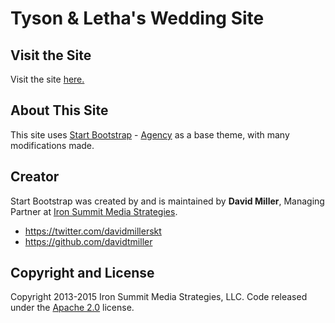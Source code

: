 # Tyson & Letha's Wedding Site

## Visit the Site
Visit the site [here.](http://www.tysonandletha.us)

## About This Site
This site uses [Start Bootstrap](http://startbootstrap.com/) - [Agency](http://startbootstrap.com/template-overviews/agency/) as a base theme, with many modifications made.

## Creator

Start Bootstrap was created by and is maintained by **David Miller**, Managing Partner at [Iron Summit Media Strategies](http://www.ironsummitmedia.com/).

* https://twitter.com/davidmillerskt
* https://github.com/davidtmiller

## Copyright and License

Copyright 2013-2015 Iron Summit Media Strategies, LLC. Code released under the [Apache 2.0](https://github.com/IronSummitMedia/startbootstrap-agency/blob/gh-pages/LICENSE) license.

